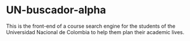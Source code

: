 # UN-buscador-alpha
This is the front-end of a course search engine for the students of the Universidad Nacional de Colombia to help them plan their academic lives.
